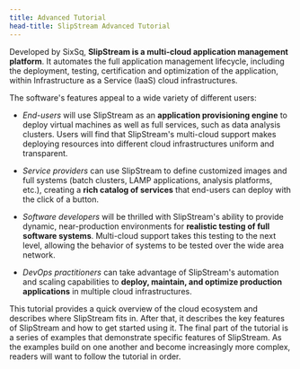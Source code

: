 ```yaml
---
title: Advanced Tutorial
head-title: SlipStream Advanced Tutorial
---
```


Developed by SixSq, **SlipStream is a multi-cloud application
management platform**.  It automates the full application management
lifecycle, including the deployment, testing, certification and
optimization of the application, within Infrastructure as a Service
(IaaS) cloud infrastructures.

The software's features appeal to a wide variety of different users:

- _End-users_ will use SlipStream as an **application provisioning
engine** to deploy virtual machines as well as full services, such as
data analysis clusters.  Users will find that SlipStream's multi-cloud
support makes deploying resources into different cloud infrastructures
uniform and transparent.

- _Service providers_ can use SlipStream to define customized images
and full systems (batch clusters, LAMP applications, analysis
platforms, etc.), creating a **rich catalog of services** that
end-users can deploy with the click of a button.

- _Software developers_ will be thrilled with SlipStream's ability to
provide dynamic, near-production environments for **realistic
testing of full software systems**.  Multi-cloud support takes this
testing to the next level, allowing the behavior of systems to be
tested over the wide area network.

- _DevOps practitioners_ can take advantage of SlipStream's automation
and scaling capabilities to **deploy, maintain, and optimize
production applications** in multiple cloud infrastructures.

This tutorial provides a quick overview of the cloud ecosystem and
describes where SlipStream fits in.  After that, it describes the key
features of SlipStream and how to get started using it.  The final
part of the tutorial is a series of examples that demonstrate specific
features of SlipStream.  As the examples build on one another and
become increasingly more complex, readers will want to follow the
tutorial in order.
